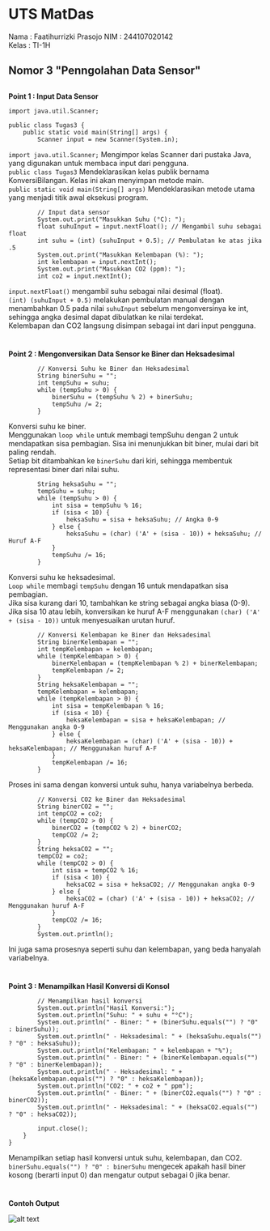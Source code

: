 # UTS MatDas

Nama    : Faatihurrizki Prasojo 
NIM     : 244107020142  
Kelas   : TI-1H


## Nomor 3 "Penngolahan Data Sensor"
##

**Point 1 : Input Data Sensor**
```
import java.util.Scanner;

public class Tugas3 {
    public static void main(String[] args) {
        Scanner input = new Scanner(System.in);
```
`import java.util.Scanner;` Mengimpor kelas Scanner dari pustaka Java, yang digunakan untuk membaca input dari pengguna.  
`public class Tugas3` Mendeklarasikan kelas publik bernama KonversiBilangan. Kelas ini akan menyimpan metode main.  
`public static void main(String[] args)` Mendeklarasikan metode utama yang menjadi titik awal eksekusi program.
```
        // Input data sensor
        System.out.print("Masukkan Suhu (°C): ");
        float suhuInput = input.nextFloat(); // Mengambil suhu sebagai float
        int suhu = (int) (suhuInput + 0.5); // Pembulatan ke atas jika .5
        System.out.print("Masukkan Kelembapan (%): ");
        int kelembapan = input.nextInt();
        System.out.print("Masukkan CO2 (ppm): ");
        int co2 = input.nextInt();
```
`input.nextFloat()` mengambil suhu sebagai nilai desimal (float).  
`(int) (suhuInput + 0.5)` melakukan pembulatan manual dengan menambahkan 0.5 pada nilai `suhuInput` sebelum mengonversinya ke int, sehingga angka desimal dapat dibulatkan ke nilai terdekat.  
Kelembapan dan CO2 langsung disimpan sebagai int dari input pengguna.
#
**Point 2 : Mengonversikan Data Sensor ke Biner dan Heksadesimal**
```
        // Konversi Suhu ke Biner dan Heksadesimal
        String binerSuhu = "";
        int tempSuhu = suhu;
        while (tempSuhu > 0) {
            binerSuhu = (tempSuhu % 2) + binerSuhu;
            tempSuhu /= 2;
        }
```
Konversi suhu ke biner.  
Menggunakan `loop while` untuk membagi tempSuhu dengan 2 untuk mendapatkan sisa pembagian. Sisa ini menunjukkan bit biner, mulai dari bit paling rendah.  
Setiap bit ditambahkan ke `binerSuhu` dari kiri, sehingga membentuk representasi biner dari nilai suhu.
```
        String heksaSuhu = "";
        tempSuhu = suhu;
        while (tempSuhu > 0) {
            int sisa = tempSuhu % 16;
            if (sisa < 10) {
                heksaSuhu = sisa + heksaSuhu; // Angka 0-9
            } else {
                heksaSuhu = (char) ('A' + (sisa - 10)) + heksaSuhu; // Huruf A-F
            }
            tempSuhu /= 16;
        }
```
Konversi suhu ke heksadesimal.  
`Loop while` membagi `tempSuhu` dengan 16 untuk mendapatkan sisa pembagian.  
Jika sisa kurang dari 10, tambahkan ke string sebagai angka biasa (0-9).  
Jika sisa 10 atau lebih, konversikan ke huruf A-F menggunakan `(char) ('A' + (sisa - 10))` untuk menyesuaikan urutan huruf.
```
        // Konversi Kelembapan ke Biner dan Heksadesimal
        String binerKelembapan = "";
        int tempKelembapan = kelembapan;
        while (tempKelembapan > 0) {
            binerKelembapan = (tempKelembapan % 2) + binerKelembapan;
            tempKelembapan /= 2;
        }
        String heksaKelembapan = "";
        tempKelembapan = kelembapan;
        while (tempKelembapan > 0) {
            int sisa = tempKelembapan % 16;
            if (sisa < 10) {
                heksaKelembapan = sisa + heksaKelembapan; // Menggunakan angka 0-9
            } else {
                heksaKelembapan = (char) ('A' + (sisa - 10)) + heksaKelembapan; // Menggunakan huruf A-F
            }
            tempKelembapan /= 16;
        }
```
Proses ini sama dengan konversi untuk suhu, hanya variabelnya berbeda.
```
        // Konversi CO2 ke Biner dan Heksadesimal
        String binerCO2 = "";
        int tempCO2 = co2;
        while (tempCO2 > 0) {
            binerCO2 = (tempCO2 % 2) + binerCO2;
            tempCO2 /= 2;
        }
        String heksaCO2 = "";
        tempCO2 = co2;
        while (tempCO2 > 0) {
            int sisa = tempCO2 % 16;
            if (sisa < 10) {
                heksaCO2 = sisa + heksaCO2; // Menggunakan angka 0-9
            } else {
                heksaCO2 = (char) ('A' + (sisa - 10)) + heksaCO2; // Menggunakan huruf A-F
            }
            tempCO2 /= 16;
        }
        System.out.println();
```
Ini juga sama prosesnya seperti suhu dan kelembapan, yang beda hanyalah variabelnya.
#
**Point 3 : Menampilkan Hasil Konversi di Konsol**
```
        // Menampilkan hasil konversi
        System.out.println("Hasil Konversi:");
        System.out.println("Suhu: " + suhu + "°C");
        System.out.println(" - Biner: " + (binerSuhu.equals("") ? "0" : binerSuhu));
        System.out.println(" - Heksadesimal: " + (heksaSuhu.equals("") ? "0" : heksaSuhu));
        System.out.println("Kelembapan: " + kelembapan + "%");
        System.out.println(" - Biner: " + (binerKelembapan.equals("") ? "0" : binerKelembapan));
        System.out.println(" - Heksadesimal: " + (heksaKelembapan.equals("") ? "0" : heksaKelembapan));
        System.out.println("CO2: " + co2 + " ppm");
        System.out.println(" - Biner: " + (binerCO2.equals("") ? "0" : binerCO2));
        System.out.println(" - Heksadesimal: " + (heksaCO2.equals("") ? "0" : heksaCO2));

        input.close();
    }
}
```
Menampilkan setiap hasil konversi untuk suhu, kelembapan, dan CO2.  
`binerSuhu.equals("") ? "0" : binerSuhu` mengecek apakah hasil biner kosong (berarti input 0) dan mengatur output sebagai 0 jika benar.
#
**Contoh Output**

![alt text](datasensor.png)